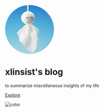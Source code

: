 <img width="160px" style="border-radius: 50%" bor src="imgs/avatar.webp">

# **xlinsist's blog**

to summarize miscellaneous insights of my life

[Explore](README.md)

![color](#B2FDFa)
